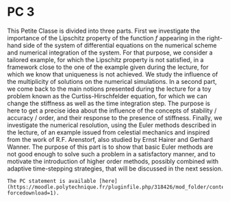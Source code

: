 # PC 3

This Petite Classe is divided into three parts. 
First we investigate the importance of the Lipschitz property of the function $f$ appearing in the right-hand side of the system of differential equations  on the numerical scheme and numerical integration of the system. For that purpose, we consider a tailored example, for which the Lipschitz property is not satisfied, in a framework close to the one of the example given during the lecture, for which we know that uniqueness is not achieved. We study the influence of the multiplicity of solutions on the numerical simulations. In a second part, we come back to the main notions presented during the lecture for a toy problem known as the Curtiss-Hirschfelder equation, for which we can change the stiffness as well as the time integration step. The purpose is here to get a precise idea about the influence of the concepts of stability / accuracy / order, and their response to the presence of stiffness. Finally, we investigate the numerical resolution, using the Euler methods described in the lecture, of an example issued from celestial mechanics and inspired from the work of R.F. Arenstorf, also studied by Ernst Hairer and Gerhard Wanner. The purpose of this part is to show that basic Euler methods are not good enough to solve such a problem in a satisfactory manner, and to motivate the introduction of higher order methods, possibly combined with adaptive time-stepping strategies, that will be discussed in the next session.

```{note}
The PC statement is available [here](https://moodle.polytechnique.fr/pluginfile.php/318426/mod_folder/content/0/MAP551_PC2_2021_2022.pdf?forcedownload=1).
```
